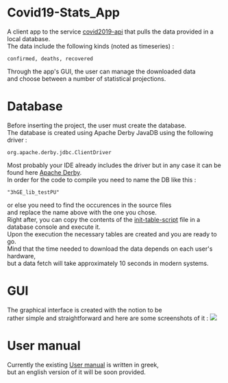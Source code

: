 # Covid19-Stats_App
A client app to the service [covid2019-api](https://covid2019-api.herokuapp.com/)
that pulls the data provided in a local database.\
The data include the following kinds (noted as timeseries) : 
```
confirmed, deaths, recovered
```
Through the app's GUI, the user can manage the downloaded data\
and choose between a number of statistical projections.
# Database
Before inserting the project, the user must create the database.\
The database is created using Apache Derby JavaDB using the following driver :
```
org.apache.derby.jdbc.ClientDriver
```
Most probably your IDE already includes the driver but in any case it can be found here [Apache Derby](https://github.com/apache/derby.git).\
In order for the code to compile you need to name the DB like this :
```
"3hGE_lib_testPU"
```
or else you need to find the occurences in the source files\
and replace the name above with the one you chose.\
Right after, you can copy the contents of the [init-table-script](init-table-script.sql) file in a
database console and execute it.\
Upon the execution the necessary tables are created and you are ready to go.\
Mind that the time needed to download the data depends on each user's hardware,\
but a data fetch will take approximately 10 seconds in modern systems.
# GUI
The graphical interface is created with the notion to be\
rather simple and straightforward and here are some screenshots of it :
![](<img width="909" alt="Screenshot 2021-03-14 at 5 42 46 PM" src="https://user-images.githubusercontent.com/63146477/111530889-860abb00-876c-11eb-8626-d46492d68061.png">)
# User manual
Currently the existing [User manual](User_guide.pdf) is written in greek,\
but an english version of it will be soon provided.
